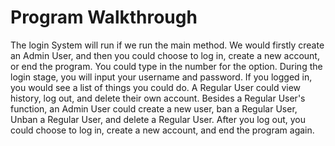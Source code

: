# Program Walkthrough
The login System will run if we run the main method. We would firstly
create an Admin User, and then you could choose to log in, create a new account, or end the program. You could type 
in the number for the option. 
During the login stage, you will input your username and password. 
 If you logged in, you would see a list of things you could do. 
A Regular User could view history, log out, and delete their own account. 
Besides a Regular User's function, an Admin User could create a new user, ban a Regular User, Unban a Regular User, 
and delete a Regular User. 
After you log out, you could choose to log in, create a new account, and end the program again.